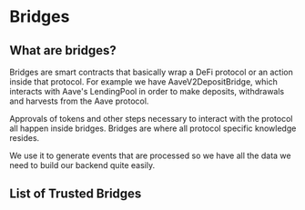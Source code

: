 # Bridges

## What are bridges?

Bridges are smart contracts that basically wrap a DeFi protocol or an action inside that protocol. For example we have AaveV2DepositBridge, which interacts with Aave's LendingPool in order to make deposits, withdrawals and harvests from the Aave protocol.

Approvals of tokens and other steps necessary to interact with the protocol all happen inside bridges. Bridges are where all protocol specific knowledge resides.

We use it to generate events that are processed so we have all the data we need to build our backend quite easily.

## List of Trusted Bridges

